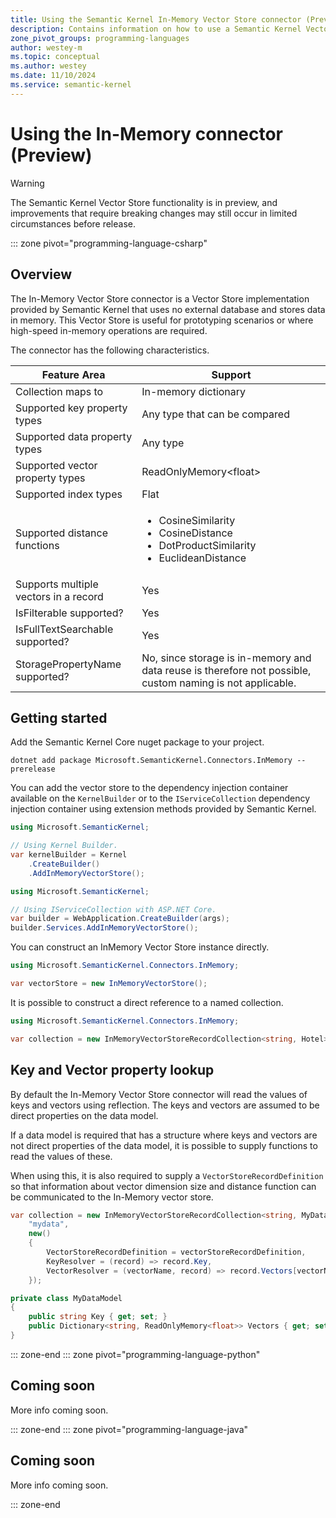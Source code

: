 ```yaml
---
title: Using the Semantic Kernel In-Memory Vector Store connector (Preview)
description: Contains information on how to use a Semantic Kernel Vector store connector to access and manipulate data in an in-memory Semantic Kernel supplied vector store.
zone_pivot_groups: programming-languages
author: westey-m
ms.topic: conceptual
ms.author: westey
ms.date: 11/10/2024
ms.service: semantic-kernel
---
```

# Using the In-Memory connector (Preview)

> [!WARNING]
> The Semantic Kernel Vector Store functionality is in preview, and improvements that require breaking changes may still occur in limited circumstances before release.

::: zone pivot="programming-language-csharp"

## Overview

The In-Memory Vector Store connector is a Vector Store implementation provided by Semantic Kernel that uses no external database and stores data in memory.
This Vector Store is useful for prototyping scenarios or where high-speed in-memory operations are required.

The connector has the following characteristics.

| Feature Area                      | Support                                                                                                                          |
|-----------------------------------|----------------------------------------------------------------------------------------------------------------------------------|
| Collection maps to                | In-memory dictionary                                                                                                             |
| Supported key property types      | Any type that can be compared                                                                                                    |
| Supported data property types     | Any type                                                                                                                         |
| Supported vector property types   | ReadOnlyMemory\<float\>                                                                                                          |
| Supported index types             | Flat                                                                                                                             |
| Supported distance functions      | <ul><li>CosineSimilarity</li><li>CosineDistance</li><li>DotProductSimilarity</li><li>EuclideanDistance</li></ul>                 |
| Supports multiple vectors in a record | Yes                                                                                                                          |
| IsFilterable supported?           | Yes                                                                                                                              |
| IsFullTextSearchable supported?   | Yes                                                                                                                              |
| StoragePropertyName supported?    | No, since storage is in-memory and data reuse is therefore not possible, custom naming is not applicable.                        |

## Getting started

Add the Semantic Kernel Core nuget package to your project.

```dotnetcli
dotnet add package Microsoft.SemanticKernel.Connectors.InMemory --prerelease
```

You can add the vector store to the dependency injection container available on the `KernelBuilder` or to the `IServiceCollection` dependency injection container using extension methods provided by Semantic Kernel.

```csharp
using Microsoft.SemanticKernel;

// Using Kernel Builder.
var kernelBuilder = Kernel
    .CreateBuilder()
    .AddInMemoryVectorStore();
```

```csharp
using Microsoft.SemanticKernel;

// Using IServiceCollection with ASP.NET Core.
var builder = WebApplication.CreateBuilder(args);
builder.Services.AddInMemoryVectorStore();
```

You can construct an InMemory Vector Store instance directly.

```csharp
using Microsoft.SemanticKernel.Connectors.InMemory;

var vectorStore = new InMemoryVectorStore();
```

It is possible to construct a direct reference to a named collection.

```csharp
using Microsoft.SemanticKernel.Connectors.InMemory;

var collection = new InMemoryVectorStoreRecordCollection<string, Hotel>("skhotels");
```

## Key and Vector property lookup

By default the In-Memory Vector Store connector will read the values of keys and vectors using
reflection. The keys and vectors are assumed to be direct properties on the data model.

If a data model is required that has a structure where keys and vectors are not direct properties
of the data model, it is possible to supply functions to read the values of these.

When using this, it is also required to supply a `VectorStoreRecordDefinition` so that information
about vector dimension size and distance function can be communicated to the In-Memory vector store.

```csharp
var collection = new InMemoryVectorStoreRecordCollection<string, MyDataModel>(
    "mydata",
    new()
    {
        VectorStoreRecordDefinition = vectorStoreRecordDefinition,
        KeyResolver = (record) => record.Key,
        VectorResolver = (vectorName, record) => record.Vectors[vectorName]
    });

private class MyDataModel
{
    public string Key { get; set; }
    public Dictionary<string, ReadOnlyMemory<float>> Vectors { get; set; }
}
```

::: zone-end
::: zone pivot="programming-language-python"

## Coming soon

More info coming soon.

::: zone-end
::: zone pivot="programming-language-java"

## Coming soon

More info coming soon.

::: zone-end
